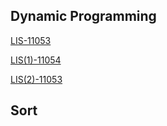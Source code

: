 





## Dynamic Programming

[LIS-11053](https://github.com/Chris940915/study_algorithm/tree/master/Algorithm/baekjoon/%EB%8B%A8%EA%B3%84%EB%B3%84%EB%A1%9C%20%ED%92%80%EC%96%B4%EB%B3%B4%EA%B8%B0/dp1/11053)
    
[LIS(1)-11054](https://github.com/Chris940915/study_algorithm/tree/master/Algorithm/baekjoon/%EB%8B%A8%EA%B3%84%EB%B3%84%EB%A1%9C%20%ED%92%80%EC%96%B4%EB%B3%B4%EA%B8%B0/dp1/11054)
   
[LIS(2)-11053](https://github.com/Chris940915/study_algorithm/tree/master/Algorithm/baekjoon/%EB%8B%A8%EA%B3%84%EB%B3%84%EB%A1%9C%20%ED%92%80%EC%96%B4%EB%B3%B4%EA%B8%B0/dp1/2565)



## Sort
